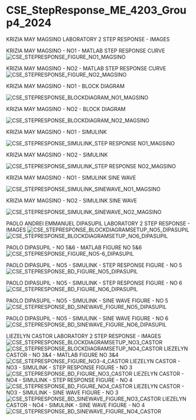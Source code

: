 # CSE_StepResponse_ME_4203_Group4_2024
KRIZIA MAY MAGSINO LABORATORY 2 STEP RESPONSE - IMAGES

KRIZIA MAY MAGSINO - NO1 - MATLAB STEP RESPONSE CURVE
![CSE_STEPRESPONSE_FIGURE_NO1_MAGSINO](https://github.com/KMCMagsino/CSE_StepResponse_ME_4203_Group4_2024/assets/161013460/1e2af369-03b0-49a0-b6f1-f0962adb00ab)

KRIZIA MAY MAGSINO - NO2 - MATLAB STEP RESPONSE CURVE
![CSE_STEPRESPONSE_FIGURE_NO2_MAGSINO](https://github.com/KMCMagsino/CSE_StepResponse_ME_4203_Group4_2024/assets/161013460/e3bd1ce7-a3c1-455d-b5f4-f8838a72bd3a)

KRIZIA MAY MAGSINO - NO1 - BLOCK DIAGRAM

![CSE_STEPRESPONSE_BLOCKDIAGRAM_NO1_MAGSINO](https://github.com/KMCMagsino/CSE_StepResponse_ME_4203_Group4_2024/assets/161013460/06371bb6-7b35-434a-a1b7-8f438419d1cf)

KRIZIA MAY MAGSINO - NO2 - BLOCK DIAGRAM

![CSE_STEPRESPONSE_BLOCKDIAGRAM_NO2_MAGSINO](https://github.com/KMCMagsino/CSE_StepResponse_ME_4203_Group4_2024/assets/161013460/f01677f0-5a49-489f-a2c3-d5820f3758aa)

KRIZIA MAY MAGSINO - NO1 - SIMULINK

![CSE_STEPRESPONSE_SIMULINK_STEP RESPONSE NO1_MAGSINO](https://github.com/KMCMagsino/CSE_StepResponse_ME_4203_Group4_2024/assets/161013460/323b18f0-d09e-4755-b2c9-2d969bf17ed2)

KRIZIA MAY MAGSINO - NO2 - SIMULINK

![CSE_STEPRESPONSE_SIMULINK_STEP RESPONSE NO2_MAGSINO](https://github.com/KMCMagsino/CSE_StepResponse_ME_4203_Group4_2024/assets/161013460/3ed2d7c3-338c-4605-9c5b-a988fe840050)

KRIZIA MAY MAGSINO - NO1 - SIMULINK SINE WAVE

![CSE_STEPRESPONSE_SIMULINK_SINEWAVE_NO1_MAGSINO](https://github.com/KMCMagsino/CSE_StepResponse_ME_4203_Group4_2024/assets/161013460/76435b10-4c7e-409b-8036-3031701a284f)

KRIZIA MAY MAGSINO - NO2 - SIMULINK SINE WAVE

![CSE_STEPRESPONSE_SIMULINK_SINEWAVE_NO2_MAGSINO](https://github.com/KMCMagsino/CSE_StepResponse_ME_4203_Group4_2024/assets/161013460/b6dc01ba-2eeb-4598-88ab-6283f07193ca)

PAOLO ANDREI EMMANUEL DIPASUPIL LABORATORY 2 STEP RESPONSE - IMAGES
![CSE_STEPRESPONSE_BLOCKDIAGRAMSETUP_NO5_DIPASUPIL](https://github.com/paolodipasupil/CSE_StepResponse_ME_4203_Group4_2024/assets/159085587/24f26d01-78db-40bf-a3c1-4cb438fb16e3)
![CSE_STEPRESPONSE_BLOCKDIAGRAMSETUP_NO6_DIPASUPIL](https://github.com/paolodipasupil/CSE_StepResponse_ME_4203_Group4_2024/assets/159085587/f914c605-16d6-464a-9f02-290cca5b03f7)

PAOLO DIPASUPIL - NO 5&6 - MATLAB FIGURE NO 5&6
![CSE_STEPRESPONSE_FIGURE_NO5-6_DIPASUPIL](https://github.com/paolodipasupil/CSE_StepResponse_ME_4203_Group4_2024/assets/159085587/90ff9fbd-cf68-4d6d-b4b6-3328a6366201)

PAOLO DIPASUPIL - NO5 - SIMULINK - STEP RESPONSE FIGURE - NO 5
![CSE_STEPRESPONSE_BD_FIGURE_NO5_DIPASUPIL](https://github.com/paolodipasupil/CSE_StepResponse_ME_4203_Group4_2024/assets/159085587/de1235ed-c0ad-432f-9b01-103ec7915b71)

PAOLO DIPASUPIL - NO5 - SIMULINK - STEP RESPONSE FIGURE - NO 6
![CSE_STEPRESPONSE_BD_FIGURE_NO6_DIPASUPIL](https://github.com/paolodipasupil/CSE_StepResponse_ME_4203_Group4_2024/assets/159085587/0ec2e6d4-8678-478f-bc2a-c02e82e5e162)

PAOLO DIPASUPIL - NO5 - SIMULINK - SINE WAVE FIGURE - NO 5
![CSE_STEPRESPONSE_BD_SINEWAVE_FIGURE_NO5_DIPASUPIL](https://github.com/paolodipasupil/CSE_StepResponse_ME_4203_Group4_2024/assets/159085587/aa7d4f6a-04ed-48d2-81b4-754f33f3420e)

PAOLO DIPASUPIL - NO5 - SIMULINK - SINE WAVE FIGURE - NO 6
![CSE_STEPRESPONSE_BD_SINEWAVE_FIGURE_NO6_DIPASUPIL](https://github.com/paolodipasupil/CSE_StepResponse_ME_4203_Group4_2024/assets/159085587/bac653c5-8463-4ca5-bbe0-33a7d282bac9)


LIEZELYN CASTOR LABORATORY 2 STEP RESPONSE - IMAGES
![CSE_STEPRESPONSE_BLOCKDIAGRAMSETUP_NO3_CASTOR](https://github.com/paolodipasupil/CSE_StepResponse_ME_4203_Group4_2024/assets/159033757/dc4fd878-fa0e-4798-9d91-b8bc4ef52bac)
![CSE_STEPRESPONSE_BLOCKDIAGRAMSETUP_NO4_CASTOR](https://github.com/paolodipasupil/CSE_StepResponse_ME_4203_Group4_2024/assets/159033757/2febfc41-f422-445d-87a8-5931f80b5dc9)
LIEZELYN CASTOR - NO 3&4 - MATLAB FIGURE NO 3&4
![CSE_STEPRESPONSE_FIGURE_NO3-4_CASTOR](https://github.com/paolodipasupil/CSE_StepResponse_ME_4203_Group4_2024/assets/159033757/9d8dc6b6-58e3-4f90-8d31-7ed8cb025269)
LIEZELYN CASTOR - NO3 - SIMULINK - STEP RESPONSE FIGURE - NO 3
![CSE_STEPRESPONSE_BD_FIGURE_NO3_CASTOR](https://github.com/paolodipasupil/CSE_StepResponse_ME_4203_Group4_2024/assets/159033757/d8c1ea20-b5eb-48e1-a8aa-290a6f4148e3)
LIEZELYN CASTOR - NO4 - SIMULINK - STEP RESPONSE FIGURE - NO 4
![CSE_STEPRESPONSE_BD_FIGURE_NO4_CASTOR](https://github.com/paolodipasupil/CSE_StepResponse_ME_4203_Group4_2024/assets/159033757/a1098d2e-5b73-482a-8f9c-37de43a21848)
LIEZELYN CASTOR - NO3 - SIMULINK - SINE WAVE FIGURE - NO 3
![CSE_STEPRESPONSE_BD_SINEWAVE_FIGURE_NO3_CASTOR](https://github.com/paolodipasupil/CSE_StepResponse_ME_4203_Group4_2024/assets/159033757/4ba22165-f73f-4f13-b73a-b01061b4663b)
LIEZELYN CASTOR - NO4 - SIMULINK - SINE WAVE FIGURE - NO 4
![CSE_STEPRESPONSE_BD_SINEWAVE_FIGURE_NO4_CASTOR](https://github.com/paolodipasupil/CSE_StepResponse_ME_4203_Group4_2024/assets/159033757/32430633-af02-47a5-beeb-fcfb3c0a8018)
